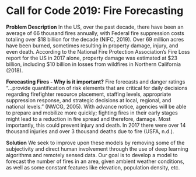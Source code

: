 # Call for Code 2019: Fire Forecasting
**Problem Description**
In the US, over the past decade, there have been an average of 66 thousand fires annually, with Federal fire suppression costs totaling over $18 billion for the decade (NIFC, 2019). Over 69 million acres have been burned, sometimes resulting in property damage, injury, and even death. According to the National Fire Protection Association’s Fire Loss report for the US in 2017 alone, property damage was estimated at $23 billion, including $10 billion in losses from wildfires in Northern California (2018). 

**Forecasting Fires - Why is it important?**
Fire forecasts and danger ratings “...provide quantification of risk elements that are critical for daily decisions regarding firefighter resource placement, staffing levels, appropriate suppression response, and strategic decisions at local, regional, and national levels.” (NWCG, 2005). With advance notice, agencies will be able to prepare and mobilize more quickly; fighting fires in their early stages might lead to a reduction in fire spread and therefore, damage. Most importantly, this could prevent injury and death. In 2017 there were over 14 thousand injuries and over 3 thousand deaths due to fire (USFA, n.d.). 

**Solution**
We seek to improve upon these models by removing some of the subjectivity and direct human involvement through the use of deep learning algorithms and remotely sensed data. Our goal is to develop a model to forecast the number of fires in an area, given ambient weather conditions, as well as some constant features like elevation, population density, etc. 
